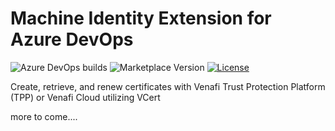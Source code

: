 # Machine Identity Extension for Azure DevOps

![Azure DevOps builds](https://img.shields.io/azure-devops/build/gd-barron/11b2b21a-0109-430d-8f46-9facf705c42a/5?label=Build&style=plastic)
![Marketplace Version](https://img.shields.io/visual-studio-marketplace/v/gdbarron.MachineIdentityExtension?label=Version&style=plastic)
[![License](https://img.shields.io/badge/License-Apache%202.0-blue.svg&style=plastic)](https://opensource.org/licenses/Apache-2.0)

Create, retrieve, and renew certificates with Venafi Trust Protection Platform (TPP) or Venafi Cloud utilizing VCert

more to come....
